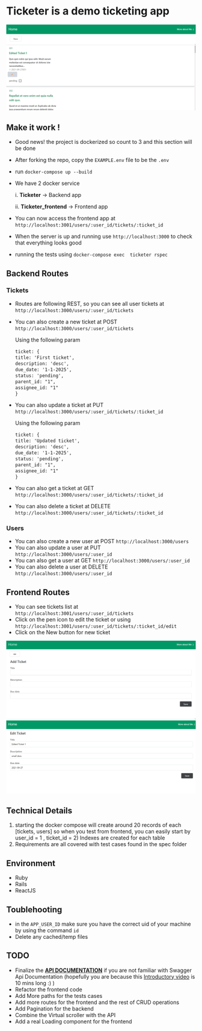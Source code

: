 # Ticketer is a demo ticketing app

![1.png](1.png)
## Make it work !

* Good news! the project is dockerized so count to 3 and this section will be done
* After forking the repo, copy the `EXAMPLE.env` file to be the `.env`
* run `docker-compose up --build`
* We have 2 docker service

    i. **Ticketer** -> Backend app

    ii. **Ticketer_frontend** -> Frontend app
* You can now access the frontend app at `http://localhost:3001/users/:user_id/tickets/:ticket_id`
* When the server is up and running use `http://localhost:3000` to check that everything looks good

* running the tests using `docker-compose exec  ticketer rspec`



## Backend Routes
### Tickets
* Routes are following REST, so you can see all user tickets at `http://localhost:3000/users/:user_id/tickets`
* You can also create a new ticket at POST `http://localhost:3000/users/:user_id/tickets`

    Using the following param
    ```
    ticket: {
    title: 'First ticket',
    description: 'desc',
    due_date: '1-1-2025',
    status: 'pending',
    parent_id: "1",
    assignee_id: "1"
    }
    ```
* You can also update a ticket at PUT `http://localhost:3000/users/:user_id/tickets/:ticket_id`

    Using the following param
    ```
    ticket: {
    title: 'Updated ticket',
    description: 'desc',
    due_date: '1-1-2025',
    status: 'pending',
    parent_id: "1",
    assignee_id: "1"
    }
    ```
* You can also get a ticket at GET `http://localhost:3000/users/:user_id/tickets/:ticket_id`
* You can also delete a ticket at DELETE `http://localhost:3000/users/:user_id/tickets/:ticket_id`

### Users

* You can also create a new user at POST `http://localhost:3000/users`
* You can also update a user at PUT `http://localhost:3000/users/:user_id`
* You can also get a user at GET `http://localhost:3000/users/:user_id`
* You can also delete a user at DELETE `http://localhost:3000/users/:user_id`
## Frontend Routes

* You can see tickets list at `http://localhost:3001/users/:user_id/tickets`
* Click on the pen icon to edit the ticket or using `http://localhost:3001/users/:user_id/tickets/:ticket_id/edit` 
* Click on the New button for new ticket

![2.png](2.png)
![e.png](e.png)

## Technical Details 

1) starting the docker compose will create around 20 records of each [tickets, users] so when you test from frontend, you can easily start by user_id = 1 , ticket_id = 2) Indexes are created for each table
3) Requirements are all covered with test cases found in the spec folder

## Environment

* Ruby
* Rails
* ReactJS

## Toublehooting

* in the `APP_USER_ID` make sure you have the correct uid of your machine by using the command `id`
* Delete any cached/temp files
## TODO

* Finalize the [**API DOCUMENTATION**](http://localhost:3000/api-docs) if you are not familiar with Swagger Api Documentation (hopefully you are because this [Introductory video](https://www.youtube.com/watch?v=7MS1Z_1c5CU) is 10 mins long :) )
* Refactor the frontend code
* Add More paths for the tests cases
* Add more routes for the frontend and the rest of CRUD operations
* Add Pagination for the backend
* Combine the Virtual scroller with the API
* Add a real Loading component for the frontend
